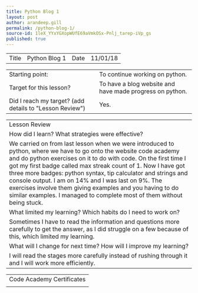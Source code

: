 ```yaml
---
title: Python Blog 1
layout: post
author: arandeep.gill
permalink: /python-blog-1/
source-id: 1leX_YYxYGXopWUfE69aVmkOSx-Pnlj_tarep-iVp_gs
published: true
---
```

<table>
  <tr>
    <td>Title</td>
    <td>Python Blog 1</td>
    <td>Date</td>
    <td>11/01/18</td>
  </tr>
</table>


<table>
  <tr>
    <td>Starting point:</td>
    <td>To continue working on python.</td>
  </tr>
  <tr>
    <td>Target for this lesson?</td>
    <td>To have a blog website and have made progress on python.</td>
  </tr>
  <tr>
    <td>Did I reach my target? 
(add details to "Lesson Review")</td>
    <td> Yes.</td>
  </tr>
</table>


<table>
  <tr>
    <td>Lesson Review</td>
  </tr>
  <tr>
    <td>How did I learn? What strategies were effective? </td>
  </tr>
  <tr>
    <td>We carried on from last lesson when we were introduced to python, where we have to go onto the website code academy and do python exercises on it to do with code. On the first time I got my first badge called max streak count of 1. Now I have got three more badges: python syntax, tip calculator and strings and console output. I am on 14% and I was last on 9%. The exercises involve them giving examples and you having to do similar examples. I managed to complete most of them without being stuck.  </td>
  </tr>
  <tr>
    <td>What limited my learning? Which habits do I need to work on? </td>
  </tr>
  <tr>
    <td>Sometimes I have to read the information and questions more carefully to get the answer, as I did struggle on a few because of this, which limited my learning.</td>
  </tr>
  <tr>
    <td>What will I change for next time? How will I improve my learning?</td>
  </tr>
  <tr>
    <td>I will read the stages more carefully instead of rushing through it and I will work more efficiently.</td>
  </tr>
</table>


<table>
  <tr>
    <td>Code Academy Certificates</td>
  </tr>
  <tr>
    <td></td>
  </tr>
</table>


